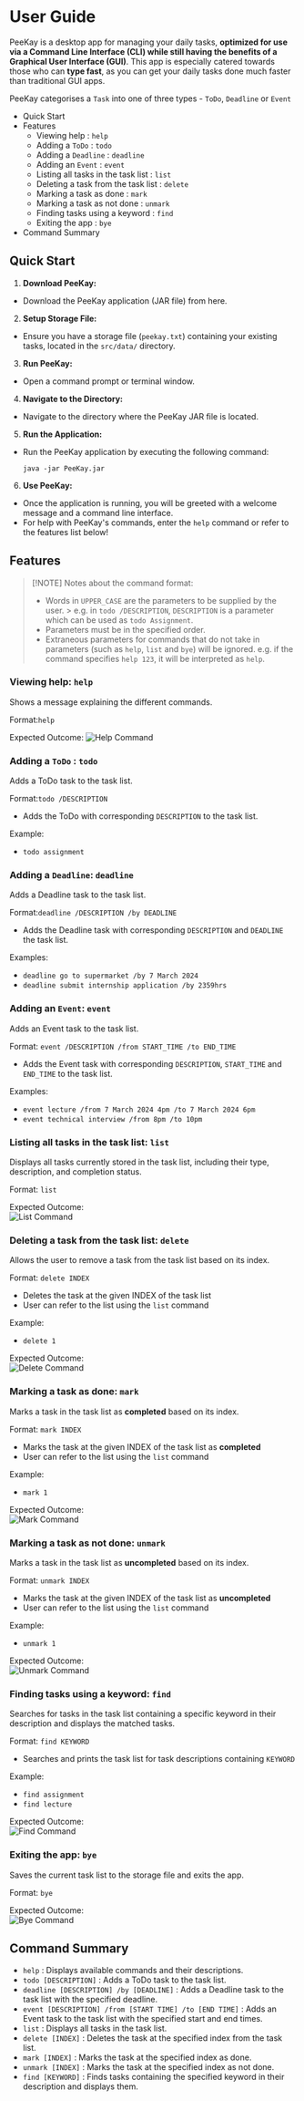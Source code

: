 # User Guide

PeeKay is a desktop app for managing your daily tasks, **optimized for use via a Command Line Interface (CLI)
while still having the benefits of a Graphical User Interface (GUI)**.
This app is especially catered towards those who can **type fast**,
as you can get your daily tasks done much faster than traditional GUI apps.

PeeKay categorises a `Task` into one of three types - `ToDo`, `Deadline` or `Event`

- Quick Start
- Features
    - Viewing help : `help`
    - Adding a `ToDo` : `todo`
    - Adding a `Deadline` : `deadline`
    - Adding an `Event` : `event`
    - Listing all tasks in the task list : `list`
    - Deleting a task from the task list : `delete`
    - Marking a task as done : `mark`
    - Marking a task as not done : `unmark`
    - Finding tasks using a keyword : `find`
    - Exiting the app : `bye`
- Command Summary

## Quick Start

1. **Download PeeKay:**
  - Download the PeeKay application (JAR file) from here.

2. **Setup Storage File:**
  - Ensure you have a storage file (`peekay.txt`) containing your existing tasks, located in the `src/data/` directory.

3. **Run PeeKay:**
  - Open a command prompt or terminal window.

4. **Navigate to the Directory:**
  - Navigate to the directory where the PeeKay JAR file is located.

5. **Run the Application:**
  - Run the PeeKay application by executing the following command:
    ```
    java -jar PeeKay.jar
    ```

6. **Use PeeKay:**
  - Once the application is running, you will be greeted with a welcome message and a command line interface.
  - For help with PeeKay's commands, enter the `help` command or refer to the features list below!

## Features

> [!NOTE] Notes about the command format:
>
> - Words in `UPPER_CASE` are the parameters to be supplied by the user.
    > e.g. in `todo /DESCRIPTION`, `DESCRIPTION` is a parameter which can be used as `todo Assignment`.
> - Parameters must be in the specified order.
> - Extraneous parameters for commands that do not take in parameters (such as `help`, `list` and `bye`) will be
    ignored.
    e.g. if the command specifies `help 123`, it will be interpreted as `help`.

### Viewing help: `help`

Shows a message explaining the different commands.

Format:`help`

Expected Outcome: ![Help Command](/docs/assets/help.png)

### Adding a `ToDo` : `todo`

Adds a ToDo task to the task list.

Format:`todo /DESCRIPTION`

- Adds the ToDo with corresponding `DESCRIPTION` to the task list.

Example:

- `todo assignment`

### Adding a `Deadline`: `deadline`

Adds a Deadline task to the task list.

Format:`deadline /DESCRIPTION /by DEADLINE`

- Adds the Deadline task with corresponding `DESCRIPTION` and `DEADLINE`  the task list.

Examples:

- `deadline go to supermarket /by 7 March 2024`
- `deadline submit internship application /by 2359hrs`

### Adding an `Event`: `event`

Adds an Event task to the task list.

Format: `event /DESCRIPTION /from START_TIME /to END_TIME`

- Adds the Event task with corresponding `DESCRIPTION`, `START_TIME` and `END_TIME` to the task list.

Examples:

- `event lecture /from 7 March 2024 4pm /to 7 March 2024 6pm `
- `event technical interview /from 8pm /to 10pm`

### Listing all tasks in the task list: `list`

Displays all tasks currently stored in the task list, including their type, description, and completion status.

Format: `list`

Expected Outcome:\
![List Command](/docs/assets/list.png)

### Deleting a task from the task list: `delete`

Allows the user to remove a task from the task list based on its index.

Format: `delete INDEX`

- Deletes the task at the given INDEX of the task list
- User can refer to the list using the `list` command

Example:

- `delete 1`

Expected Outcome: \
![Delete Command](/docs/assets/delete.png)

### Marking a task as done: `mark`

Marks a task in the task list as **completed** based on its index.

Format: `mark INDEX`

- Marks the task at the given INDEX of the task list as **completed**
- User can refer to the list using the `list` command

Example:

- `mark 1`

Expected Outcome:\
![Mark Command](/docs/assets/mark.png)

### Marking a task as not done: `unmark`

Marks a task in the task list as **uncompleted** based on its index.

Format: `unmark INDEX`

- Marks the task at the given INDEX of the task list as **uncompleted**
- User can refer to the list using the `list` command

Example:

- `unmark 1`

Expected Outcome:\
![Unmark Command](/docs/assets/unmark.png)

### Finding tasks using a keyword: `find`

Searches for tasks in the task list containing a specific keyword in their description and displays the matched tasks.

Format: `find KEYWORD`

- Searches and prints the task list for task descriptions containing `KEYWORD`

Example:

- `find assignment`
- `find lecture`

Expected Outcome:\
![Find Command](/docs/assets/find.png)

### Exiting the app: `bye`

Saves the current task list to the storage file and exits the app.

Format: `bye`

Expected Outcome:\
![Bye Command](/docs/assets/bye.png)

## Command Summary

- `help` : Displays available commands and their descriptions.
- `todo [DESCRIPTION]` : Adds a ToDo task to the task list.
- `deadline [DESCRIPTION] /by [DEADLINE]` : Adds a Deadline task to the task list with the specified deadline.
- `event [DESCRIPTION] /from [START TIME] /to [END TIME]` : Adds an Event task to the task list with the specified start
  and end times.
- `list` : Displays all tasks in the task list.
- `delete [INDEX]` : Deletes the task at the specified index from the task list.
- `mark [INDEX]` : Marks the task at the specified index as done.
- `unmark [INDEX]` : Marks the task at the specified index as not done.
- `find [KEYWORD]` : Finds tasks containing the specified keyword in their description and displays them.
